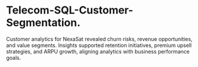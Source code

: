 # Telecom-SQL-Customer-Segmentation.
Customer analytics for NexaSat revealed churn risks, revenue opportunities, and value segments. Insights supported retention initiatives, premium upsell strategies, and ARPU growth, aligning analytics with business performance goals.
